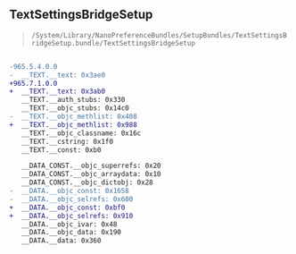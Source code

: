 ## TextSettingsBridgeSetup

> `/System/Library/NanoPreferenceBundles/SetupBundles/TextSettingsBridgeSetup.bundle/TextSettingsBridgeSetup`

```diff

-965.5.4.0.0
-  __TEXT.__text: 0x3ae0
+965.7.1.0.0
+  __TEXT.__text: 0x3ab0
   __TEXT.__auth_stubs: 0x330
   __TEXT.__objc_stubs: 0x14c0
-  __TEXT.__objc_methlist: 0x408
+  __TEXT.__objc_methlist: 0x988
   __TEXT.__objc_classname: 0x16c
   __TEXT.__cstring: 0x1f0
   __TEXT.__const: 0xb0

   __DATA_CONST.__objc_superrefs: 0x20
   __DATA_CONST.__objc_arraydata: 0x10
   __DATA_CONST.__objc_dictobj: 0x28
-  __DATA.__objc_const: 0x1658
-  __DATA.__objc_selrefs: 0x600
+  __DATA.__objc_const: 0xbf0
+  __DATA.__objc_selrefs: 0x910
   __DATA.__objc_ivar: 0x48
   __DATA.__objc_data: 0x190
   __DATA.__data: 0x360

```
